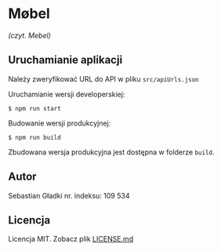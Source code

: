 # Møbel

*(czyt. Mebel)*

## Uruchamianie aplikacji

Należy zweryfikować URL do API w pliku `src/apiUrls.json`

Uruchamianie wersji developerskiej:

    $ npm run start

Budowanie wersji produkcyjnej:

    $ npm run build

Zbudowana wersja produkcyjna jest dostępna w folderze `build`.

## Autor

Sebastian Gładki
nr. indeksu: 109 534

## Licencja

Licencja MIT.
Zobacz plik [LICENSE.md](LICENSE.md)